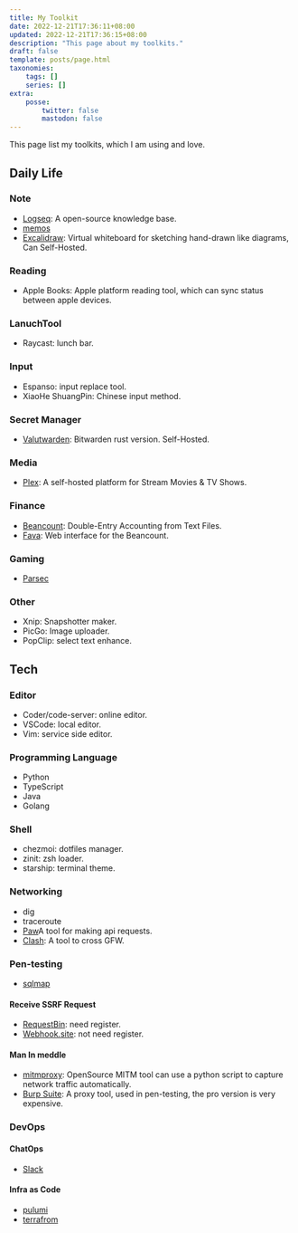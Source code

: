 ```yaml
---
title: My Toolkit
date: 2022-12-21T17:36:11+08:00
updated: 2022-12-21T17:36:15+08:00
description: "This page about my toolkits."
draft: false
template: posts/page.html
taxonomies:
    tags: []
    series: []
extra:
    posse: 
        twitter: false
        mastodon: false
---
```


This page list my toolkits, which I am using and love.

<!-- more -->
## Daily Life

### Note

- [Logseq](https://logseq.com/): A open-source knowledge base.
- [memos](https://usememos.com/)
- [Excalidraw](https://excalidraw.com/): Virtual whiteboard for sketching hand-drawn like diagrams, Can Self-Hosted.

### Reading

- Apple Books: Apple platform reading tool, which can sync status between apple devices.

### LanuchTool

- Raycast: lunch bar.

### Input

- Espanso: input replace tool.
- XiaoHe ShuangPin: Chinese input method.

### Secret Manager

- [Valutwarden](https://github.com/dani-garcia/vaultwarden): Bitwarden rust version. Self-Hosted.

### Media

- [Plex](https://www.plex.tv/): A self-hosted platform for Stream Movies & TV Shows.

### Finance

- [Beancount](https://github.com/beancount/beancount): Double-Entry Accounting from Text Files.
- [Fava](https://beancount.github.io/fava/): Web interface for the Beancount.

### Gaming

- [Parsec](https://parsec.app/)

### Other

- Xnip: Snapshotter maker.
- PicGo: Image uploader.
- PopClip: select text enhance.

## Tech

### Editor

- Coder/code-server: online editor.
- VSCode: local editor.
- Vim: service side editor.

### Programming Language

- Python
- TypeScript
- Java
- Golang

### Shell

- chezmoi: dotfiles manager.
- zinit: zsh loader.
- starship: terminal theme.

### Networking

- dig
- traceroute
- [Paw](https://paw.cloud/)A tool for making api requests.
- [Clash](https://github.com/Dreamacro/clash): A tool to cross GFW.

### Pen-testing

- [sqlmap](https://sqlmap.org/)

#### Receive SSRF Request

- [RequestBin](https://pipedream.com/): need register.
- [Webhook.site](https://webhook.site/): not need register.

#### Man In meddle

- [mitmproxy](https://mitmproxy.org/): OpenSource MITM tool can use a python script to capture network traffic automatically.
- [Burp Suite](https://portswigger.net/burp): A proxy tool, used in pen-testing, the pro version is very expensive.

### DevOps

#### ChatOps

- [Slack](https://slack.com)

#### Infra as Code

- [pulumi](https://www.pulumi.com/)
- [terrafrom](https://www.terraform.io/)
